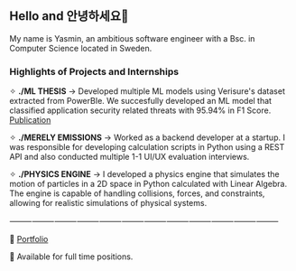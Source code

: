 ## Hello and 안녕하세요👋
My name is Yasmin, an ambitious software engineer with a Bsc. in Computer Science located in Sweden.

### Highlights of Projects and Internships
✧ **./ML THESIS** → Developed multiple ML models using Verisure's dataset extracted from PowerBIe. We succesfully developed an ML model that classified application security related threats with 95.94% in F1 Score. [Publication](https://urn.kb.se/resolve?urn=urn:nbn:se:mau:diva-77358)

✧ **./MERELY EMISSIONS** → Worked as a backend developer at a startup. I was responsible for developing calculation scripts in Python using a REST API and also conducted multiple 1-1 UI/UX evaluation interviews.

✧ **./PHYSICS ENGINE** →  I developed a physics engine that simulates the motion of particles in a 2D space in Python calculated with Linear Algebra. The engine is capable of handling collisions, forces, and constraints, allowing for realistic simulations of physical systems.

⸻⸻⸻⸻⸻⸻⸻⸻⸻⸻⸻⸻

💼 [Portfolio](https://myasport.vercel.app/)

💭 Available for full time positions.
